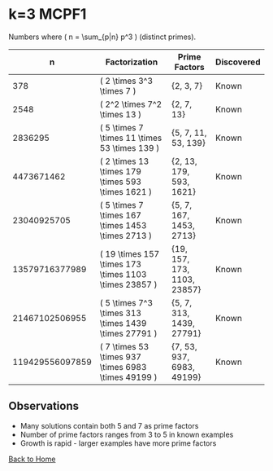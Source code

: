 # k=3 MCPF1

Numbers where \( n = \sum_{p|n} p^3 \) (distinct primes).

| n | Factorization | Prime Factors | Discovered |
|---|---------------|---------------|------------|
| 378 | \( 2 \times 3^3 \times 7 \) | {2, 3, 7} | Known |
| 2548 | \( 2^2 \times 7^2 \times 13 \) | {2, 7, 13} | Known |
| 2836295 | \( 5 \times 7 \times 11 \times 53 \times 139 \) | {5, 7, 11, 53, 139} | Known |
| 4473671462 | \( 2 \times 13 \times 179 \times 593 \times 1621 \) | {2, 13, 179, 593, 1621} | Known |
| 23040925705 | \( 5 \times 7 \times 167 \times 1453 \times 2713 \) | {5, 7, 167, 1453, 2713} | Known |
| 13579716377989 | \( 19 \times 157 \times 173 \times 1103 \times 23857 \) | {19, 157, 173, 1103, 23857} | Known |
| 21467102506955 | \( 5 \times 7^3 \times 313 \times 1439 \times 27791 \) | {5, 7, 313, 1439, 27791} | Known |
| 119429556097859 | \( 7 \times 53 \times 937 \times 6983 \times 49199 \) | {7, 53, 937, 6983, 49199} | Known |

## Observations
- Many solutions contain both 5 and 7 as prime factors
- Number of prime factors ranges from 3 to 5 in known examples
- Growth is rapid - larger examples have more prime factors

[Back to Home](../index.md)
